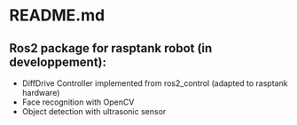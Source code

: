 # README.md

## Ros2 package for rasptank robot (in developpement):
<ul>
  <li>
    DiffDrive Controller implemented from ros2_control (adapted to rasptank hardware)
  </li>
  <li>
    Face recognition with OpenCV
  </li>
  <li>
    Object detection with ultrasonic sensor
  </li>
</ul>

